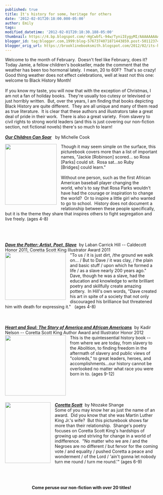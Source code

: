 ```yaml
---
published: true
title: It's history for some, heritage for others
date: '2012-02-01T20:18:00.000-05:00'
author: Emily
tags: 
modified_datetime: '2012-02-01T20:18:30.188-05:00'
thumbnail: https://4.bp.blogspot.com/-HgCwbfL-94w/TyniIEygyMI/AAAAAAAAAS4/3dJtNeD2-us/s72-c/9781599907833.jpg
blogger_id: tag:blogger.com,1999:blog-5767374071871443859.post-5011237416899099518
blogger_orig_url: https://brooklinebooksmith.blogspot.com/2012/02/its-history-for-some-heritage-for.html
---
```


Welcome to the month of February.&nbsp; Doesn't feel like February, does it?&nbsp; Today Jamie, a fellow children's bookseller, made the comment that the weather has been too hormonal lately.&nbsp; I mean, 20 to 60F?&nbsp; That's so crazy!&nbsp; Good thing weather does not effect celebrations, well at least not this one: welcome to Black History Month!<br /><br />If you know my taste, you will now that with the exception of Christmas, I am not a fan of holiday books.&nbsp; They're usually too cutesy or televised or just horribly written.&nbsp; But, over the years, I am finding that books depicting Black History are quite different.&nbsp; They are all unique and many of them read as true literature.&nbsp; It is clear that these authors and illustrators take a great deal of pride in their work.&nbsp; There is also a great variety.&nbsp; From slavery to civil rights to strong world leaders (and this is just covering our non-fiction section, not&nbsp;fictional novels) there's so much to learn!<br /><br /><strong><em><a href="https://www.brooklinebooksmith-shop.com/book/9781599907833">Our Children Can Soar</a></em></strong>&nbsp;&nbsp; by Michelle Cook<br /><div class="separator" style="clear: both; text-align: center;"><a href="https://4.bp.blogspot.com/-HgCwbfL-94w/TyniIEygyMI/AAAAAAAAAS4/3dJtNeD2-us/s1600/9781599907833.jpg" imageanchor="1" style="clear: left; cssfloat: left; float: left; margin-bottom: 1em; margin-right: 1em;"><img border="0" height="200" sda="true" src="https://4.bp.blogspot.com/-HgCwbfL-94w/TyniIEygyMI/AAAAAAAAAS4/3dJtNeD2-us/s200/9781599907833.jpg" width="170" /></a></div>Though it may seem simple on the surface, this picturebook covers more than a list of important names, "Jackie [Robinson] scored... so Rosa [Parks] could sit.&nbsp; Rosa sat...so Ruby [Bridges]&nbsp;could learn."<br /><br />Without one person, such as&nbsp;the first African American&nbsp;baseball player&nbsp;changing the world,&nbsp;who's to say that&nbsp;Rosa Parks&nbsp;wouldn't have had the courage or inspiration to change the world?&nbsp; Or to inspire a little girl who wanted to go to school.&nbsp; History does not document a relationship between these people specifically, but it is the theme they share that inspires others to fight segregation and live freely. (ages 4-8)<br /><br /><br /><br /><br /><strong><em><a href="https://www.brooklinebooksmith-shop.com/book/9780316107310">Dave the Potter: Artist, Poet, Slave</a></em></strong>&nbsp; by Laban Carrick Hill -- Caldecott Honor 2011, Coretta Scott King Illustrator&nbsp;Award 2011<br /><div class="separator" style="clear: both; text-align: center;"><a href="https://2.bp.blogspot.com/-NtEYp0vEO4A/TynibPcTJOI/AAAAAAAAATA/YAJ2y24whIY/s1600/dave+the+potter.jpg" imageanchor="1" style="clear: left; cssfloat: left; float: left; margin-bottom: 1em; margin-right: 1em;"><img border="0" height="156" sda="true" src="https://2.bp.blogspot.com/-NtEYp0vEO4A/TynibPcTJOI/AAAAAAAAATA/YAJ2y24whIY/s200/dave+the+potter.jpg" width="200" /></a></div>"To us / it is just dirt, /the ground we walk on... / But to Dave / it was clay, / the plain and basic stuff / upon which he formed a life / as a slave nearly 200 years ago."&nbsp; Dave, though he was a slave, had the education&nbsp;and knowledge to write brilliant poetry and skillfully create amazing pottery.&nbsp;&nbsp;In Hill's own words, "Dave created his art in spite of a society that not only discouraged his brilliance but threatened him with death for expressing it."&nbsp; &nbsp;(ages 4-8)<br /><br /><br /><br /><strong><em><a href="https://www.brooklinebooksmith-shop.com/book/9780061730740">Heart and Soul: The Story of America and African Americans</a></em></strong>&nbsp; by Kadir Nelson --&nbsp;Coretta Scott King Author Award and&nbsp;Illustrator Honor 2012<br /><div class="separator" style="clear: both; text-align: center;"><a href="https://1.bp.blogspot.com/-DO7x2D0yIDw/TynislfJvwI/AAAAAAAAATI/qOHn2x2Lm8A/s1600/HEART+AND+SOUL.jpg" imageanchor="1" style="clear: left; cssfloat: left; float: left; margin-bottom: 1em; margin-right: 1em;"><img border="0" height="199" sda="true" src="https://1.bp.blogspot.com/-DO7x2D0yIDw/TynislfJvwI/AAAAAAAAATI/qOHn2x2Lm8A/s200/HEART+AND+SOUL.jpg" width="200" /></a></div>This is the quintessential history book -- from where we are today, from slavery to the Abolition, to finding freedom in the aftermath of slavery and public views of "coloreds," to great leaders, heroes, and accomplishments...our history cannot be overlooked no matter what race you were born in to. (ages 9-12)<br /><br /><br /><br /><br /><br /><strong><em><a href="https://www.brooklinebooksmith-shop.com/book/9780061253669">Coretta Scott</a></em></strong>&nbsp; by Ntozake Shange<a href="https://4.bp.blogspot.com/-Oc23gUOz67o/TynjAdkIwjI/AAAAAAAAATQ/BN4zw6A5zmY/s1600/coretta-scott.jpg" imageanchor="1" style="clear: left; cssfloat: left; float: left; margin-bottom: 1em; margin-right: 1em;"><img border="0" height="200" sda="true" src="https://4.bp.blogspot.com/-Oc23gUOz67o/TynjAdkIwjI/AAAAAAAAATQ/BN4zw6A5zmY/s200/coretta-scott.jpg" width="150" /></a><br />Some of you may know her as just the name of an award.&nbsp; Did you know that she was Martin Luther King Jr.'s wife?&nbsp; But this picturebook shows far more than their relationship.&nbsp; Shange's poetry focuses on Coretta Scott King's hardships of growing up and striving for change&nbsp;in a world of indifference.&nbsp; "No matter who we are / and the Negroes are no different / but fervor for the coming vote / and equality / pushed Coretta a peace and wonderment / of the Lord / 'ain't gonna let nobody turn me round / turn me round.'" (ages 6-9)<br /><br /><br /><br /><br /><div style="text-align: center;"><strong>Come peruse our non-fiction with&nbsp;over 20 titles!</strong></div>